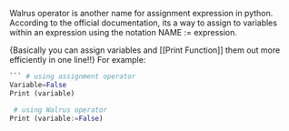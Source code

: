 Walrus operator is another name for assignment expression in python. 
According to the official documentation, its a way to assign to variables within an expression using the notation NAME := expression. 

{Basically you can assign variables and [[Print Function]] them out more efficiently in one line!!}
For example: 

```python
``` # using assignment operator
Variable=False 
Print (variable)

 # using Walrus operator
Print (variable:=False)